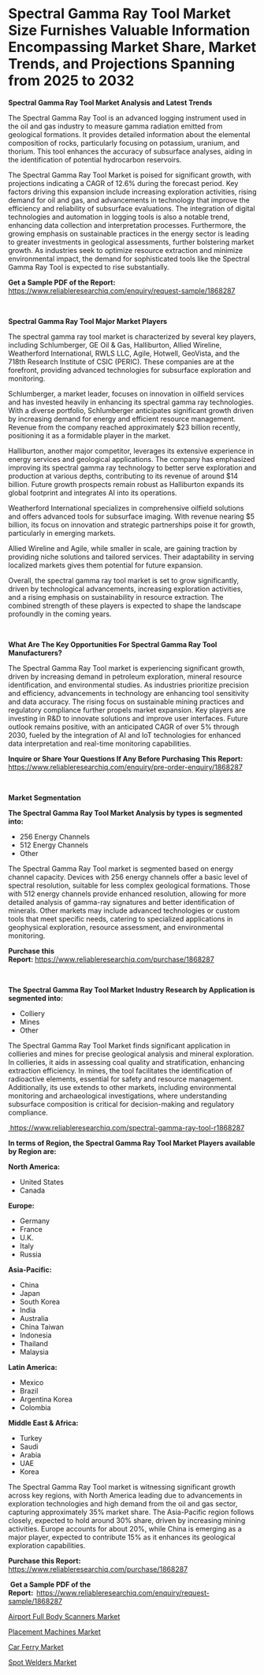 <p><h1>Spectral Gamma Ray Tool Market Size Furnishes Valuable Information Encompassing Market Share, Market Trends, and Projections Spanning from 2025 to 2032</h1></p><p><strong>Spectral Gamma Ray Tool Market Analysis and Latest Trends</strong></p>
<p><p>The Spectral Gamma Ray Tool is an advanced logging instrument used in the oil and gas industry to measure gamma radiation emitted from geological formations. It provides detailed information about the elemental composition of rocks, particularly focusing on potassium, uranium, and thorium. This tool enhances the accuracy of subsurface analyses, aiding in the identification of potential hydrocarbon reservoirs.</p><p>The Spectral Gamma Ray Tool Market is poised for significant growth, with projections indicating a CAGR of 12.6% during the forecast period. Key factors driving this expansion include increasing exploration activities, rising demand for oil and gas, and advancements in technology that improve the efficiency and reliability of subsurface evaluations. The integration of digital technologies and automation in logging tools is also a notable trend, enhancing data collection and interpretation processes. Furthermore, the growing emphasis on sustainable practices in the energy sector is leading to greater investments in geological assessments, further bolstering market growth. As industries seek to optimize resource extraction and minimize environmental impact, the demand for sophisticated tools like the Spectral Gamma Ray Tool is expected to rise substantially.</p></p>
<p><strong>Get a Sample PDF of the Report:&nbsp;</strong> <a href="https://www.reliableresearchiq.com/enquiry/request-sample/1868287?utm_campaign=1123&utm_medium=2&utm_source=Github&utm_content=ia&utm_term=19022025&utm_id=spectral-gamma-ray-tool">https://www.reliableresearchiq.com/enquiry/request-sample/1868287</a></p>
<p>&nbsp;</p>
<p><strong>Spectral Gamma Ray Tool Major Market Players</strong></p>
<p><p>The spectral gamma ray tool market is characterized by several key players, including Schlumberger, GE Oil & Gas, Halliburton, Allied Wireline, Weatherford International, RWLS LLC, Agile, Hotwell, GeoVista, and the 718th Research Institute of CSIC (PERIC). These companies are at the forefront, providing advanced technologies for subsurface exploration and monitoring.</p><p>Schlumberger, a market leader, focuses on innovation in oilfield services and has invested heavily in enhancing its spectral gamma ray technologies. With a diverse portfolio, Schlumberger anticipates significant growth driven by increasing demand for energy and efficient resource management. Revenue from the company reached approximately $23 billion recently, positioning it as a formidable player in the market.</p><p>Halliburton, another major competitor, leverages its extensive experience in energy services and geological applications. The company has emphasized improving its spectral gamma ray technology to better serve exploration and production at various depths, contributing to its revenue of around $14 billion. Future growth prospects remain robust as Halliburton expands its global footprint and integrates AI into its operations.</p><p>Weatherford International specializes in comprehensive oilfield solutions and offers advanced tools for subsurface imaging. With revenue nearing $5 billion, its focus on innovation and strategic partnerships poise it for growth, particularly in emerging markets.</p><p>Allied Wireline and Agile, while smaller in scale, are gaining traction by providing niche solutions and tailored services. Their adaptability in serving localized markets gives them potential for future expansion.</p><p>Overall, the spectral gamma ray tool market is set to grow significantly, driven by technological advancements, increasing exploration activities, and a rising emphasis on sustainability in resource extraction. The combined strength of these players is expected to shape the landscape profoundly in the coming years.</p></p>
<p>&nbsp;</p>
<p><strong>What Are The Key Opportunities For Spectral Gamma Ray Tool Manufacturers?</strong></p>
<p><p>The Spectral Gamma Ray Tool market is experiencing significant growth, driven by increasing demand in petroleum exploration, mineral resource identification, and environmental studies. As industries prioritize precision and efficiency, advancements in technology are enhancing tool sensitivity and data accuracy. The rising focus on sustainable mining practices and regulatory compliance further propels market expansion. Key players are investing in R&D to innovate solutions and improve user interfaces. Future outlook remains positive, with an anticipated CAGR of over 5% through 2030, fueled by the integration of AI and IoT technologies for enhanced data interpretation and real-time monitoring capabilities.</p></p>
<p><strong>Inquire or Share Your Questions If Any Before Purchasing This Report:</strong> <a href="https://www.reliableresearchiq.com/enquiry/pre-order-enquiry/1868287?utm_campaign=1123&utm_medium=2&utm_source=Github&utm_content=ia&utm_term=19022025&utm_id=spectral-gamma-ray-tool">https://www.reliableresearchiq.com/enquiry/pre-order-enquiry/1868287</a></p>
<p>&nbsp;</p>
<p><strong>Market Segmentation</strong></p>
<p><strong>The Spectral Gamma Ray Tool Market Analysis by types is segmented into:</strong></p>
<p><ul><li>256 Energy Channels</li><li>512 Energy Channels</li><li>Other</li></ul></p>
<p><p>The Spectral Gamma Ray Tool market is segmented based on energy channel capacity. Devices with 256 energy channels offer a basic level of spectral resolution, suitable for less complex geological formations. Those with 512 energy channels provide enhanced resolution, allowing for more detailed analysis of gamma-ray signatures and better identification of minerals. Other markets may include advanced technologies or custom tools that meet specific needs, catering to specialized applications in geophysical exploration, resource assessment, and environmental monitoring.</p></p>
<p><strong>Purchase this Report:&nbsp;</strong><a href="https://www.reliableresearchiq.com/purchase/1868287?utm_campaign=1123&utm_medium=2&utm_source=Github&utm_content=ia&utm_term=19022025&utm_id=spectral-gamma-ray-tool">https://www.reliableresearchiq.com/purchase/1868287</a></p>
<p>&nbsp;</p>
<p><strong>The Spectral Gamma Ray Tool Market Industry Research by Application is segmented into:</strong></p>
<p><ul><li>Colliery</li><li>Mines</li><li>Other</li></ul></p>
<p><p>The Spectral Gamma Ray Tool Market finds significant application in collieries and mines for precise geological analysis and mineral exploration. In collieries, it aids in assessing coal quality and stratification, enhancing extraction efficiency. In mines, the tool facilitates the identification of radioactive elements, essential for safety and resource management. Additionally, its use extends to other markets, including environmental monitoring and archaeological investigations, where understanding subsurface composition is critical for decision-making and regulatory compliance.</p></p>
<p><a href="https://www.reliableresearchiq.com/spectral-gamma-ray-tool-r1868287?utm_campaign=1123&utm_medium=2&utm_source=Github&utm_content=ia&utm_term=19022025&utm_id=spectral-gamma-ray-tool">&nbsp;https://www.reliableresearchiq.com/spectral-gamma-ray-tool-r1868287</a></p>
<p><strong>In terms of Region, the Spectral Gamma Ray Tool Market Players available by Region are:</strong></p>
<p>
    <p> <strong> North America: </strong>
        <ul>
            <li>United States</li>
            <li>Canada</li>
        </ul>
        </p> 
    <p> <strong> Europe: </strong>
        <ul>
            <li>Germany</li>
            <li>France</li>
            <li>U.K.</li>
            <li>Italy</li>
            <li>Russia</li>
        </ul>
        </p> 
    <p> <strong> Asia-Pacific: </strong>
        <ul>
            <li>China</li>
            <li>Japan</li>
            <li>South Korea</li>
            <li>India</li>
            <li>Australia</li>
            <li>China Taiwan</li>
            <li>Indonesia</li>
            <li>Thailand</li>
            <li>Malaysia</li>
        </ul>
        </p> 
    <p> <strong> Latin America: </strong>
        <ul>
            <li>Mexico</li>
            <li>Brazil</li>
            <li>Argentina Korea</li>
            <li>Colombia</li>
        </ul>
        </p> 
    <p> <strong> Middle East & Africa: </strong>
        <ul>
            <li>Turkey</li>
            <li>Saudi</li>
            <li>Arabia</li>
            <li>UAE</li>
            <li>Korea</li>
        </ul>
    </p>
    </p>
<p><p>The Spectral Gamma Ray Tool market is witnessing significant growth across key regions, with North America leading due to advancements in exploration technologies and high demand from the oil and gas sector, capturing approximately 35% market share. The Asia-Pacific region follows closely, expected to hold around 30% share, driven by increasing mining activities. Europe accounts for about 20%, while China is emerging as a major player, expected to contribute 15% as it enhances its geological exploration capabilities.</p></p>
<p><strong>Purchase this Report: </strong><a href="https://www.reliableresearchiq.com/purchase/1868287?utm_campaign=1123&utm_medium=2&utm_source=Github&utm_content=ia&utm_term=19022025&utm_id=spectral-gamma-ray-tool">https://www.reliableresearchiq.com/purchase/1868287</a></p>
<p>&nbsp;<strong>Get a Sample PDF of the Report:&nbsp;&nbsp;</strong><a href="https://www.reliableresearchiq.com/enquiry/request-sample/1868287?utm_campaign=1123&utm_medium=2&utm_source=Github&utm_content=ia&utm_term=19022025&utm_id=spectral-gamma-ray-tool">https://www.reliableresearchiq.com/enquiry/request-sample/1868287</a></p>
<p><strong></strong></p>
<p><p><a href="https://github.com/mandyhunttrb/Market-Research-Report-List-1/blob/main/airport-full-body-scanners-market.md?utm_campaign=1123&utm_medium=2&utm_source=Github&utm_content=ia&utm_term=19022025&utm_id=spectral-gamma-ray-tool">Airport Full Body Scanners Market</a></p><p><a href="https://github.com/karnaslagha/Market-Research-Report-List-1/blob/main/placement-machines-market.md?utm_campaign=1123&utm_medium=2&utm_source=Github&utm_content=ia&utm_term=19022025&utm_id=spectral-gamma-ray-tool">Placement Machines Market</a></p><p><a href="https://github.com/maimenamdar/Market-Research-Report-List-1/blob/main/car-ferry-market.md?utm_campaign=1123&utm_medium=2&utm_source=Github&utm_content=ia&utm_term=19022025&utm_id=spectral-gamma-ray-tool">Car Ferry Market</a></p><p><a href="https://github.com/leijavaagexo/Market-Research-Report-List-1/blob/main/spot-welders-market.md?utm_campaign=1123&utm_medium=2&utm_source=Github&utm_content=ia&utm_term=19022025&utm_id=spectral-gamma-ray-tool">Spot Welders Market</a></p></p>